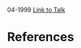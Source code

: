

04-1999
[Link to Talk](https://www.churchofjesuschrist.org/study/general-conference/1999/04/sunday-morning-session?lang=eng)



# References
